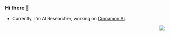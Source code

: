 ### Hi there 👋

- Currently, I'm AI Researcher, working on [Cinnamon AI](https://cinnamon.is/). 

<a href="#">
<img align="right" src="https://github-readme-stats.vercel.app/api?username=ngnquan&count_private=true&show_icons=true&hide_border=true&icon_color=586069&title_color=a0a9af&hide=contribs">
</a>

<!--
**ngnquan/ngnquan** is a ✨ _special_ ✨ repository because its `README.md` (this file) appears on your GitHub profile.

Here are some ideas to get you started:

- 🔭 I’m currently working on ...
- 🌱 I’m currently learning ...
- 👯 I’m looking to collaborate on ...
- 🤔 I’m looking for help with ...
- 💬 Ask me about ...
- 📫 How to reach me: ...
- 😄 Pronouns: ...
- ⚡ Fun fact: ...
-->
